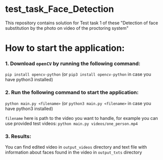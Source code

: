 # test_task_Face_Detection
This repository contains solution for Test task 1 of these "Detection of face substitution by the photo on video of the proctoring system"

# How to start the application:
### 1. Download `openCV` by running the following command:
`pip install opencv-python` (or `pip3 install opencv-python` in case you have python3 installed)
### 2. Run the following command to start the application:
`python main.py <filename>` (or `python3 main.py <filename>` in case you have python3 installed)

`filename` here is path to the video you want to handle, for example you can use provided test videos: 
`python main.py videos/one_person.mp4`

### 3. Results:
You can find edited video in `output_videos` directory and text file 
with information about faces found in the video in `output_txts` directory